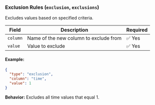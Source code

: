 ### Exclusion Rules (`exclusion`, `exclusions`)

Excludes values based on specified criteria.

| Field | Description | Required |
|--------|------------|----------|
| `column` | Name of the new column to exclude from | ✅ Yes |
| `value` | Value to exclude | ✅ Yes |

#### Example:
```json
{
  "type": "exclusion",
  "column": "time",
  "value": 1
}
```
**Behavior:** Excludes all time values that equal 1.